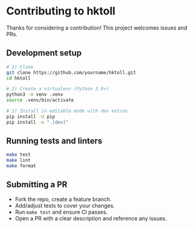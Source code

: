 # Contributing to hktoll

Thanks for considering a contribution! This project welcomes issues and PRs.

## Development setup

```bash
# 1) Clone
git clone https://github.com/yourname/hktoll.git
cd hktoll

# 2) Create a virtualenv (Python 3.9+)
python3 -m venv .venv
source .venv/bin/activate

# 3) Install in editable mode with dev extras
pip install -U pip
pip install -e ".[dev]"
```

## Running tests and linters

```bash
make test
make lint
make format
```

## Submitting a PR

- Fork the repo, create a feature branch.
- Add/adjust tests to cover your changes.
- Run `make test` and ensure CI passes.
- Open a PR with a clear description and reference any issues.
